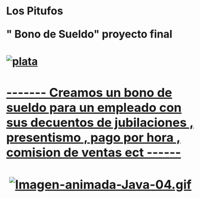<h1> Los Pitufos 
  
 " Bono de Sueldo"  proyecto final <h1>




<a href='https://postimages.org/' target='_blank'><img src='https://i.postimg.cc/sDStMG3p/plata.webp' border='0' alt='plata'/></a><br /><a href='https://postimages.org/es/'>




<h3>------- Creamos un bono de sueldo para un empleado con sus decuentos de jubilaciones , presentismo , pago por hora , comision de ventas ect   ------<h3>
  
 <div align="center">
   
<a> [![Imagen-animada-Java-04.gif](https://i.postimg.cc/sDsL7bHJ/Imagen-animada-Java-04.gif)](https://postimg.cc/s1HKRHrB)<a>
</div>
